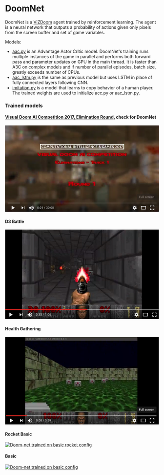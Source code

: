 # DoomNet

DoomNet is a [ViZDoom](http://vizdoom.cs.put.edu.pl/) agent trained by reinforcement learning. The agent is a neural network that outputs a probability of actions given only pixels from the screen buffer and set of game variables.

Models:
* [aac.py](aac.py) is an Advantage Actor Critic model. DoomNet's training runs multiple instances of the game in parallel and performs both forward pass and parameter updates on GPU in the main thread. It is faster than A3C on complex models and if number of parallel episodes, batch size, greatly exceeds number of CPUs.
* [aac_lstm.py](aac_lstm.py) is the same as previous model but uses LSTM in place of fully connected layers following CNN.
* [imitation.py](imitation.py) is a model that learns to copy behavior of a human player. The trained weights are used to initialize acc.py or aac_lstm.py.

### Trained models

#### [Visual Doom AI Competition 2017, Elimination Round](http://vizdoom.cs.put.edu.pl/competition-cig-2017), check for DoomNet 
[![Doom-net track1, elimination round 2017](images/comp_track1_elimination.png)](https://youtu.be/2Pr0WUMNCvw)

#### D3 Battle
[![Doom-net trained on D3-battle config](images/D3-battle.png)](https://youtu.be/gxs8JowQ2Pc)

#### Health Gathering
[![Doom-net trained on health gathering config](images/health_gathering.png)](https://youtu.be/0jA6uUXDtkk)

#### Rocket Basic
[![Doom-net trained on basic rocket config](images/rocket.png)](https://youtu.be/8hQO5VzsnkI)

#### Basic
[![Doom-net trained on basic config](images/basic.png)](https://youtu.be/Ej-5UgjVJEs)
